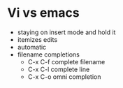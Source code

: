 # Vi vs emacs
- staying on insert mode and hold it
- itemizes edits
- automatic
- filename completions
  * C-x C-f complete filename
  * C-x C-l complete line
  * C-x C-o omni completion

